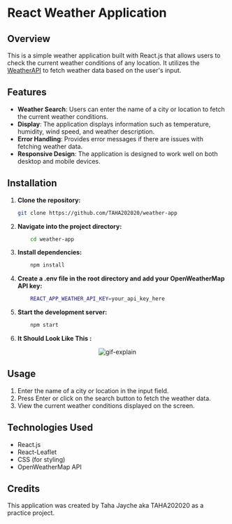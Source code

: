 # React Weather Application

## Overview

This is a simple weather application built with React.js that allows users to check the current weather conditions of any location. It utilizes the [WeatherAPI](https://www.weatherapi.com/) to fetch weather data based on the user's input.

## Features

- **Weather Search**: Users can enter the name of a city or location to fetch the current weather conditions.
- **Display**: The application displays information such as temperature, humidity, wind speed, and weather description.
- **Error Handling**: Provides error messages if there are issues with fetching weather data.
- **Responsive Design**: The application is designed to work well on both desktop and mobile devices.

## Installation

1. **Clone the repository:**
   ```bash
   git clone https://github.com/TAHA202020/weather-app
   ```
2. **Navigate into the project directory:**
    ```bash
        cd weather-app
    ```
3. **Install dependencies:**
    ```bash
        npm install
    ```
4. **Create a .env file in the root directory and add your OpenWeatherMap API key:**
    ```bash
        REACT_APP_WEATHER_API_KEY=your_api_key_here
    ```
5. **Start the development server:**
    ```bash
        npm start
    ```
6. **It Should Look Like This :**

<p align="center">
  <img src="https://github.com/TAHA202020/weather-app/assets/73696868/a9726081-0e38-4689-8286-5cb18c2887e4" alt="gif-explain">
</p>


## Usage
1. Enter the name of a city or location in the input field.
2. Press Enter or click on the search button to fetch the weather data.
3. View the current weather conditions displayed on the screen.

## Technologies Used 
* React.js
* React-Leaflet 
* CSS (for styling)
* OpenWeatherMap API

## Credits
This application was created by Taha Jayche aka TAHA202020 as a practice project.
